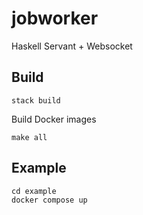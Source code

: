 # jobworker

Haskell Servant + Websocket

## Build

```
stack build
```

Build Docker images

```
make all
```

## Example

```
cd example
docker compose up
```
